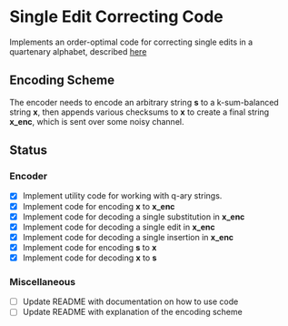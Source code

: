 # Single Edit Correcting Code

Implements an order-optimal code for correcting single edits in a quartenary alphabet, described [here](https://arxiv.org/pdf/1910.06501.pdf)

## Encoding Scheme

The encoder needs to encode an arbitrary string **s** to a k-sum-balanced string **x**, then appends various checksums to **x** to create a final string **x_enc**, which is sent over some noisy channel.  

## Status


### Encoder
- [x] Implement utility code for working with q-ary strings. 
- [x] Implement code for encoding **x** to **x_enc**
- [x] Implement code for decoding a single substitution in **x_enc**
- [x] Implement code for decoding a single edit in **x_enc**
- [x] Implement code for decoding a single insertion in **x_enc**
- [x] Implement code for encoding **s** to **x**
- [x] Implement code for decoding **x** to **s** 

### Miscellaneous
- [ ] Update README with documentation on how to use code
- [ ] Update README with explanation of the encoding scheme
